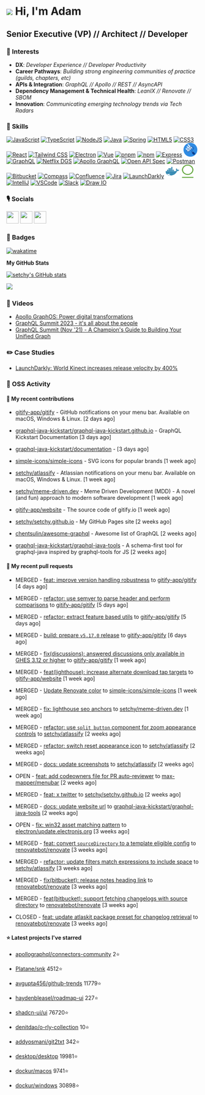 ![](https://user-images.githubusercontent.com/18350557/176309783-0785949b-9127-417c-8b55-ab5a4333674e.gif) Hi, I'm Adam
============================================================================================================================

Senior Executive (VP) // Architect // Developer
-----------------------------------------------

### 🔭 Interests

- **DX**: *Developer Experience // Developer Productivity*
- **Career Pathways**: *Building strong engineering communities of practice (guilds, chapters, etc)*
- **APIs & Integration**: *GraphQL // Apollo // REST // AsyncAPI*
- **Dependency Management & Technical Health**: *LeanIX // Renovate // SBOM*
- **Innovation**: *Communicating emerging technology trends via Tech Radars*

### 💪 Skills

<p align="left">
  <a href="https://developer.mozilla.org/en-US/docs/Web/JavaScript" target="_blank" rel="noreferrer"><img src="https://raw.githubusercontent.com/danielcranney/readme-generator/main/public/icons/skills/javascript-colored.svg" width="36" height="36" alt="JavaScript" /></a>
  <a href="https://www.typescriptlang.org/" target="_blank" rel="noreferrer"><img src="https://raw.githubusercontent.com/danielcranney/readme-generator/main/public/icons/skills/typescript-colored.svg" width="36" height="36" alt="TypeScript" /></a>
  <a href="https://nodejs.org/en/" target="_blank" rel="noreferrer"><img src="https://raw.githubusercontent.com/danielcranney/readme-generator/main/public/icons/skills/nodejs-colored.svg" width="36" height="36" alt="NodeJS" /></a>
  <a href="https://www.oracle.com/java/" target="_blank" rel="noreferrer"><img src="https://raw.githubusercontent.com/danielcranney/readme-generator/main/public/icons/skills/java-colored.svg" width="36" height="36" alt="Java" /></a>
  <a href="https://spring.io/" target="_blank" rel="noreferrer"><img src="https://cdn.worldvectorlogo.com/logos/spring-3.svg" width="36" height="36" alt="Spring" /></a> 
  <a href="https://developer.mozilla.org/en-US/docs/Glossary/HTML5" target="_blank" rel="noreferrer"><img src="https://raw.githubusercontent.com/danielcranney/readme-generator/main/public/icons/skills/html5-colored.svg" width="36" height="36" alt="HTML5" /></a>
  <a href="https://www.w3.org/TR/CSS/#css" target="_blank" rel="noreferrer"><img src="https://raw.githubusercontent.com/danielcranney/readme-generator/main/public/icons/skills/css3-colored.svg" width="36" height="36" alt="CSS3" /></a>
  <a href="https://react.dev/" target="_blank" rel="noreferrer"><img src="https://cdn.worldvectorlogo.com/logos/react-2.svg" width="36" height="36" alt="React" /></a>
  <a href="https://tailwindcss.com/" target="_blank" rel="noreferrer"><img src="https://cdn.worldvectorlogo.com/logos/tailwind-css-2.svg" width="36" height="36" alt="Tailwind CSS" /></a>
  <a href="https://www.electronjs.org/" target="_blank" rel="noreferrer"><img src="https://cdn.worldvectorlogo.com/logos/electron-1.svg" width="36" height="36" alt="Electron" /></a>
  <a href="https://vuejs.org/" target="_blank" rel="noreferrer"><img src="https://cdn.worldvectorlogo.com/logos/vue-9.svg" width="36" height="36" alt="Vue" /></a>
  <a href="https://pnpm.io/" target="_blank" rel="noreferrer"><img src="https://encrypted-tbn0.gstatic.com/images?q=tbn:ANd9GcSGcwBnoTNg212cvEclMX-_qRw_P-_odFp3aafVal77Hg&s" width="36" height="36" alt="pnpm" /></a>
  <a href="https://www.npmjs.com/" target="_blank" rel="noreferrer"><img src="https://cdn.worldvectorlogo.com/logos/npm-square-red-1.svg" width="36" height="36" alt="npm" /></a>
  <a href="https://expressjs.com/" target="_blank" rel="noreferrer"><img src="https://raw.githubusercontent.com/danielcranney/readme-generator/main/public/icons/skills/express-colored.svg" width="36" height="36" alt="Express" /></a>
  <a href="https://docs.renovatebot.com/" target="_blank" rel="noreferrer"><img src="https://raw.githubusercontent.com/renovatebot/renovate/refs/heads/main/docs/usage/assets/images/logo.png" width="36" height="36" alt="Renovate" /></a>
  <a href="https://graphql.org/" target="_blank" rel="noreferrer"><img src="https://raw.githubusercontent.com/danielcranney/readme-generator/main/public/icons/skills/graphql-colored.svg" width="36" height="36" alt="GraphQL" /></a>
  <a href="https://netflix.github.io/dgs/" target="_blank" rel="noreferrer"><img src="https://raw.githubusercontent.com/Netflix/dgs/main/docs/images/dgs-framework-brand/Icon/dgs-icon--blue.svg" width="36" height="36" alt="Netflix DGS" /></a>
  <a href="https://apollographql.com/" target="_blank" rel="noreferrer"><img src="https://cdn.worldvectorlogo.com/logos/apollo-graphql-compact.svg" width="36" height="36" alt="Apollo GraphQL" /></a>
  <a href="https://swagger.io/specification/" target="_blank" rel="noreferrer"><img src="https://cdn.worldvectorlogo.com/logos/openapi-1.svg" width="36" height="36" alt="Open API Spec" /></a>
  <a href="https://www.postman.com//" target="_blank" rel="noreferrer"><img src="https://cdn.worldvectorlogo.com/logos/postman.svg" width="36" height="36" alt="Postman" /></a>
  <a href="https://www.atlassian.com/software/bitbucket" target="_blank" rel="noreferrer"><img src="https://cdn.worldvectorlogo.com/logos/bitbucket-icon.svg" width="36" height="36" alt="Bitbucket" /></a>
  <a href="https://www.atlassian.com/software/compass" target="_blank" rel="noreferrer"><img src="https://cdn.worldvectorlogo.com/logos/atlassian-compass-1.svg" width="36" height="36" alt="Compass" /></a>
  <a href="https://www.atlassian.com/software/confluence" target="_blank" rel="noreferrer"><img src="https://cdn.worldvectorlogo.com/logos/confluence-1.svg" width="36" height="36" alt="Confluence" /></a>
  <a href="https://www.atlassian.com/software/jira" target="_blank" rel="noreferrer"><img src="https://cdn.worldvectorlogo.com/logos/jira-1.svg" width="36" height="36" alt="Jira" /></a>
  <a href="https://launchdarkly.com/" target="_blank" rel="noreferrer"><img src="https://cdn.worldvectorlogo.com/logos/launchdarkly-2.svg" width="36" height="36" alt="LaunchDarkly" /></a>
  <a href="https://docker.com/" target="_blank" rel="noreferrer"><img src="https://raw.githubusercontent.com/nx211/homer-icons/master/png/docker.png" width="36" height="36" alt="Docker" /></a>
  <a href="https://jfrog.com/artifactory/" target="_blank" rel="noreferrer"><img src="https://raw.githubusercontent.com/nx211/homer-icons/master/png/artifactory.png" width="36" height="36" alt="Artifactory" /></a>
  <a href="https://www.jetbrains.com/idea/" target="_blank" rel="noreferrer"><img src="https://cdn.worldvectorlogo.com/logos/intellij-idea-1.svg" width="36" height="36" alt="IntelliJ" /></a>
  <a href="https://code.visualstudio.com/" target="_blank" rel="noreferrer"><img src="https://cdn.worldvectorlogo.com/logos/visual-studio-code-1.svg" width="36" height="36" alt="VSCode" /></a>
  <a href="https://slack.com/" target="_blank" rel="noreferrer"><img src="https://cdn.worldvectorlogo.com/logos/slack-new-logo.svg" width="36" height="36" alt="Slack" /></a>
  <a href="https://drawio-app.com/" target="_blank" rel="noreferrer"><img src="https://cdn.worldvectorlogo.com/logos/draw-io.svg" width="36" height="36" alt="Draw IO" /></a>
</p>

                      

### 🎙️ Socials
                  
<p align="left">
  <a href="https://www.github.com/setchy" target="_blank" rel="noreferrer"><img src="https://raw.githubusercontent.com/danielcranney/readme-generator/main/public/icons/socials/github.svg" width="32" height="32" /></a>
  <a href="https://www.linkedin.com/in/adamsetch" target="_blank" rel="noreferrer"><img src="https://raw.githubusercontent.com/danielcranney/readme-generator/main/public/icons/socials/linkedin.svg" width="32" height="32" /></a>
  <a href="https://www.twitter.com/setchy87" target="_blank" rel="noreferrer"><img src="https://raw.githubusercontent.com/danielcranney/readme-generator/main/public/icons/socials/twitter.svg" width="32" height="32" /></a>
</p>

### 📛 Badges

[![wakatime](https://wakatime.com/badge/user/2b948ae2-4be1-4020-8a57-7de60b53fe1d.svg)](https://wakatime.com/@2b948ae2-4be1-4020-8a57-7de60b53fe1d)

<b>My GitHub Stats</b>

<a href="http://www.github.com/setchy"><img src="https://github-readme-stats.vercel.app/api?username=setchy&show_icons=true&hide=&count_private=true&title_color=0891b2&text_color=ffffff&icon_color=0891b2&bg_color=1c1917&hide_border=true&show_icons=true" alt="setchy's GitHub stats" /></a>

<a href="http://www.github.com/setchy"><img src="https://github-readme-streak-stats.herokuapp.com/?user=setchy&stroke=ffffff&background=1c1917&ring=0891b2&fire=0891b2&currStreakNum=ffffff&currStreakLabel=0891b2&sideNums=ffffff&sideLabels=ffffff&dates=ffffff&hide_border=true" /></a>

### 📼 Videos

- [Apollo GraphOS: Power digital transformations](https://www.apollographql.com/enterprise?wvideo=4fu2lsjssc)
- [GraphQL Summit 2023 - it's all about the people](https://www.youtube.com/watch?v=090IWEcHbJc)
- [GraphQL Summit (Nov '21) - A Champion's Guide to Building Your Unified Graph](https://www.apollographql.com/events/roundtable/graphql-summit-november-2021/a-champions-guide-to-building-your-unified-graph)

### ✏️ Case Studies

- [LaunchDarkly: World Kinect increases release velocity by 400%](https://launchdarkly.com/case-studies/world-kinect/)

### 🎯 OSS Activity
#### 🚀 My recent contributions



- [gitify-app/gitify](https://github.com/gitify-app/gitify) - GitHub notifications on your menu bar. Available on macOS, Windows &amp; Linux. [2 days ago]

- [graphql-java-kickstart/graphql-java-kickstart.github.io](https://github.com/graphql-java-kickstart/graphql-java-kickstart.github.io) - GraphQL Kickstart Documentation [3 days ago]

- [graphql-java-kickstart/documentation](https://github.com/graphql-java-kickstart/documentation) -  [3 days ago]

- [simple-icons/simple-icons](https://github.com/simple-icons/simple-icons) - SVG icons for popular brands [1 week ago]

- [setchy/atlassify](https://github.com/setchy/atlassify) - Atlassian notifications on your menu bar. Available on macOS, Windows &amp; Linux.  [1 week ago]

- [setchy/meme-driven.dev](https://github.com/setchy/meme-driven.dev) - Meme Driven Development (MDD) - A novel (and fun) approach to modern software development [1 week ago]

- [gitify-app/website](https://github.com/gitify-app/website) - The source code of gitify.io [1 week ago]

- [setchy/setchy.github.io](https://github.com/setchy/setchy.github.io) - My GitHub Pages site [2 weeks ago]

- [chentsulin/awesome-graphql](https://github.com/chentsulin/awesome-graphql) - Awesome list of GraphQL [2 weeks ago]

- [graphql-java-kickstart/graphql-java-tools](https://github.com/graphql-java-kickstart/graphql-java-tools) - A schema-first tool for graphql-java inspired by graphql-tools for JS [2 weeks ago]

#### 🎉 My recent pull requests



- MERGED - [feat: improve version handling robustness](https://github.com/gitify-app/gitify/pull/1674) to [gitify-app/gitify](https://github.com/gitify-app/gitify) [4 days ago]

- MERGED - [refactor: use semver to parse header and perform comparisons](https://github.com/gitify-app/gitify/pull/1673) to [gitify-app/gitify](https://github.com/gitify-app/gitify) [5 days ago]

- MERGED - [refactor: extract feature based utils](https://github.com/gitify-app/gitify/pull/1672) to [gitify-app/gitify](https://github.com/gitify-app/gitify) [5 days ago]

- MERGED - [build: prepare `v5.17.0` release](https://github.com/gitify-app/gitify/pull/1670) to [gitify-app/gitify](https://github.com/gitify-app/gitify) [6 days ago]

- MERGED - [fix(discussions): answered discussions only available in GHES 3.12 or higher](https://github.com/gitify-app/gitify/pull/1665) to [gitify-app/gitify](https://github.com/gitify-app/gitify) [1 week ago]

- MERGED - [feat(lighthouse): increase alternate download tap targets](https://github.com/gitify-app/website/pull/286) to [gitify-app/website](https://github.com/gitify-app/website) [1 week ago]

- MERGED - [Update Renovate color](https://github.com/simple-icons/simple-icons/pull/12290) to [simple-icons/simple-icons](https://github.com/simple-icons/simple-icons) [1 week ago]

- MERGED - [fix: lighthouse seo anchors](https://github.com/setchy/meme-driven.dev/pull/21) to [setchy/meme-driven.dev](https://github.com/setchy/meme-driven.dev) [1 week ago]

- MERGED - [refactor: use `split button` component for zoom appearance controls](https://github.com/setchy/atlassify/pull/400) to [setchy/atlassify](https://github.com/setchy/atlassify) [2 weeks ago]

- MERGED - [refactor: switch reset appearance icon](https://github.com/setchy/atlassify/pull/399) to [setchy/atlassify](https://github.com/setchy/atlassify) [2 weeks ago]

- MERGED - [docs: update screenshots](https://github.com/setchy/atlassify/pull/396) to [setchy/atlassify](https://github.com/setchy/atlassify) [2 weeks ago]

- OPEN - [feat: add codeowners file for PR auto-reviewer](https://github.com/max-mapper/menubar/pull/488) to [max-mapper/menubar](https://github.com/max-mapper/menubar) [2 weeks ago]

- MERGED - [feat: x twitter](https://github.com/setchy/setchy.github.io/pull/38) to [setchy/setchy.github.io](https://github.com/setchy/setchy.github.io) [2 weeks ago]

- MERGED - [docs: update website url](https://github.com/graphql-java-kickstart/graphql-java-tools/pull/793) to [graphql-java-kickstart/graphql-java-tools](https://github.com/graphql-java-kickstart/graphql-java-tools) [2 weeks ago]

- OPEN - [fix: win32 asset matching pattern](https://github.com/electron/update.electronjs.org/pull/175) to [electron/update.electronjs.org](https://github.com/electron/update.electronjs.org) [3 weeks ago]

- MERGED - [feat: convert `sourceDirectory` to a template eligible config](https://github.com/renovatebot/renovate/pull/32701) to [renovatebot/renovate](https://github.com/renovatebot/renovate) [3 weeks ago]

- MERGED - [refactor: update filters match expressions to include space](https://github.com/setchy/atlassify/pull/379) to [setchy/atlassify](https://github.com/setchy/atlassify) [3 weeks ago]

- MERGED - [fix(bitbucket): release notes heading link](https://github.com/renovatebot/renovate/pull/32693) to [renovatebot/renovate](https://github.com/renovatebot/renovate) [3 weeks ago]

- MERGED - [feat(bitbucket): support fetching changelogs with source directory](https://github.com/renovatebot/renovate/pull/32691) to [renovatebot/renovate](https://github.com/renovatebot/renovate) [3 weeks ago]

- CLOSED - [feat: update atlaskit package preset for changelog retrieval](https://github.com/renovatebot/renovate/pull/32690) to [renovatebot/renovate](https://github.com/renovatebot/renovate) [3 weeks ago]

#### ⭐ Latest projects I've starred



- [apollographql/connectors-community](https://github.com/apollographql/connectors-community) 2⭐

- [Platane/snk](https://github.com/Platane/snk) 4512⭐

- [avgupta456/github-trends](https://github.com/avgupta456/github-trends) 11779⭐

- [haydenbleasel/roadmap-ui](https://github.com/haydenbleasel/roadmap-ui) 227⭐

- [shadcn-ui/ui](https://github.com/shadcn-ui/ui) 76720⭐

- [denitdao/o-rly-collection](https://github.com/denitdao/o-rly-collection) 10⭐

- [addyosmani/git2txt](https://github.com/addyosmani/git2txt) 342⭐

- [desktop/desktop](https://github.com/desktop/desktop) 19981⭐

- [dockur/macos](https://github.com/dockur/macos) 9741⭐

- [dockur/windows](https://github.com/dockur/windows) 30898⭐


